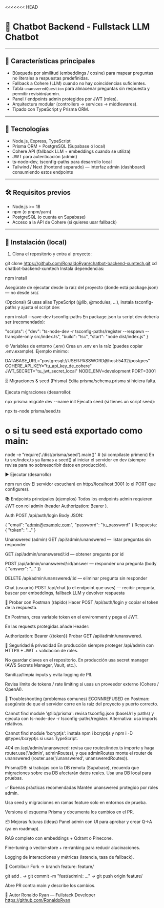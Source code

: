 <<<<<<< HEAD
# 🤖 Chatbot Backend - Fullstack LLM Chatbot


---

## 📌 Características principales

- Búsqueda por similitud (embeddings / cosine) para mapear preguntas no literales a respuestas predefinidas.
- Fallback a Cohere (LLM) cuando no hay coincidencias suficientes.
- Tabla `unansweredQuestion` para almacenar preguntas sin respuesta y permitir revisión/admin.
- Panel / endpoints admin protegidos por JWT (roles).
- Arquitectura modular (controllers → services → middlewares).
- Tipado con TypeScript y Prisma ORM.

---

## 🧰 Tecnologías

- Node.js, Express, TypeScript  
- Prisma ORM + PostgreSQL (Supabase ó local)  
- Cohere API (fallback LLM + embeddings cuando se utiliza)  
- JWT para autenticación (admin)  
- ts-node-dev, tsconfig-paths para desarrollo local  
- Tailwind / Next (frontend separado) — interfaz admin (dashboard) consumiendo estos endpoints

---

## 🛠️ Requisitos previos

- Node.js >= 18
- npm (o pnpm/yarn)
- PostgreSQL (o cuenta en Supabase)
- Acceso a la API de Cohere (si quieres usar fallback)

---

## 🚀 Instalación (local)

1. Clona el repositorio y entra al proyecto:


git clone https://github.com/RonaldoRyan/chatbot-backend-xumtech.git
cd chatbot-backend-xumtech
Instala dependencias:


npm install


Asegúrate de ejecutar desde la raíz del proyecto (donde está package.json) — no desde src/.

(Opcional) Si usas alias TypeScript (@lib, @modules, ...), instala tsconfig-paths y ajusta el script dev:


npm install --save-dev tsconfig-paths
En package.json tu script dev debería ser (recomendado):


"scripts": {
  "dev": "ts-node-dev -r tsconfig-paths/register --respawn --transpile-only src/index.ts",
  "build": "tsc",
  "start": "node dist/index.js"
}



⚙️ Variables de entorno (.env)
Crea un .env en la raíz (puedes copiar .env.example). Ejemplo mínimo:


DATABASE_URL="postgresql://USER:PASSWORD@host:5432/postgres"
COHERE_API_KEY="tu_api_key_de_cohere"
JWT_SECRET="tu_jwt_secret_local"
NODE_ENV=development
PORT=3001


🗄️ Migraciones & seed (Prisma)
Edita prisma/schema.prisma si hiciera falta.

Ejecuta migraciones (desarrollo):


npx prisma migrate dev --name init
Ejecuta seed (si tienes un script seed):


npx ts-node prisma/seed.ts
# o si tu seed está exportado como main:
node -e "require('./dist/prisma/seed').main()"  # (si compilaste primero)
En tu src/index.ts ya llamas a seed() al iniciar el servidor en dev (siempre revisa para no sobreescribir datos en producción).

▶️ Ejecutar (desarrollo)

npm run dev
El servidor escuchará en http://localhost:3001 (o el PORT que configures).

📚 Endpoints principales (ejemplos)
Todos los endpoints admin requieren JWT con rol admin (header Authorization: Bearer <TOKEN>).

Auth
POST /api/auth/login
Body JSON:


{ "email": "admin@example.com", "password": "tu_password" }
Respuesta: { "token": "..." }

Unanswered (admin)
GET /api/admin/unanswered — listar preguntas sin responder

GET /api/admin/unanswered/:id — obtener pregunta por id

POST /api/admin/unanswered/:id/answer — responder una pregunta (body { "answer": "..." })

DELETE /api/admin/unanswered/:id — eliminar pregunta sin responder

Chat (usuario)
POST /api/chat (o el endpoint que uses) — recibir pregunta, buscar por embeddings, fallback LLM y devolver respuesta

🧪 Probar con Postman (rápido)
Hacer POST /api/auth/login y copiar el token de la respuesta.

En Postman, crea variable token en el environment y pega el JWT.

En las requests protegidas añade Header:


Authorization: Bearer {{token}}
Probar GET /api/admin/unanswered.

🔐 Seguridad & privacidad
En producción siempre proteger /api/admin con HTTPS + JWT + validación de roles.

No guardar claves en el repositorio. En producción usa secret manager (AWS Secrets Manager, Vault, etc.).

Sanitiza/limpia inputs y evita logging de PII.

Revisa límite de tokens / rate limiting si usas un proveedor externo (Cohere / OpenAI).

🐞 Troubleshooting (problemas comunes)
ECONNREFUSED en Postman: asegúrate de que el servidor corre en la raíz del proyecto y puerto correcto.

Cannot find module '@lib/prisma': revisa tsconfig.json (baseUrl y paths) y ejecuta con ts-node-dev -r tsconfig-paths/register. Alternativa: usa imports relativos.

Cannot find module 'bcryptjs': instala npm i bcryptjs y npm i -D @types/bcryptjs si usas TypeScript.

404 en /api/admin/unanswered: revisa que routes/index.ts importe y haga router.use('/admin', adminRoutes), y que adminRoutes monte el router de unanswered (router.use('/unanswered', unansweredRoutes)).

Prisma/DB: si trabajas con la DB remota (Supabase), recuerda que migraciones sobre esa DB afectarán datos reales. Usa una DB local para pruebas.

✅ Buenas prácticas recomendadas
Mantén unanswered protegido por roles admin.

Usa seed y migraciones en ramas feature solo en entornos de prueba.

Versiona el esquema Prisma y documenta los cambios en el PR.

📦 Mejoras futuras (ideas)
Panel admin con UI para aprobar y crear Q→A (ya en roadmap).

RAG completo con embeddings + Qdrant o Pinecone.

Fine-tuning o vector-store + re-ranking para reducir alucinaciones.

Logging de interacciones y métricas (latencia, tasa de fallback).

🤝 Contribuir
Fork → branch feature: feature/<nombre>

git add . → git commit -m "feat(admin): ..." → git push origin feature/<nombre>

Abre PR contra main y describe los cambios.

🧾 Autor
Ronaldo Ryan — Fullstack Developer
https://github.com/RonaldoRyan


